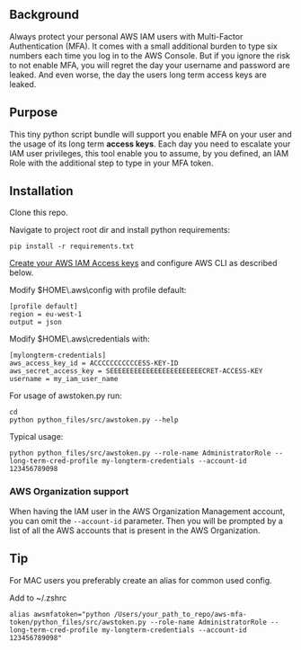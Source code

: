 ## Background
Always protect your personal AWS IAM users with Multi-Factor Authentication (MFA). It comes with a small additional burden to type six numbers each time you log in to the AWS Console. But if you ignore the risk to not enable MFA, you will regret the day your username and password are leaked. And even worse, the day the users long term access keys are leaked.  

## Purpose
This tiny python script bundle will support you enable MFA on your user and the usage of its long term **access keys**. Each day you need to escalate your IAM user privileges, this tool enable you to assume, by you defined, an IAM Role with the additional step to type in your MFA token.

## Installation 

Clone this repo.  

Navigate to project root dir and install python requirements:
```
pip install -r requirements.txt
```

[Create your AWS IAM Access keys][1] and configure AWS CLI as described below.   

Modify $HOME\\.aws\config with profile default:
```
[profile default]
region = eu-west-1
output = json
```

Modify $HOME\\.aws\credentials with: 
```
[mylongterm-credentials]
aws_access_key_id = ACCCCCCCCCCCESS-KEY-ID
aws_secret_access_key = SEEEEEEEEEEEEEEEEEEEEEEECRET-ACCESS-KEY
username = my_iam_user_name
```

For usage of awstoken.py run:
```
cd 
python python_files/src/awstoken.py --help 
```

Typical usage:
```
python python_files/src/awstoken.py --role-name AdministratorRole --long-term-cred-profile my-longterm-credentials --account-id 123456789098
```

### AWS Organization support
When having the IAM user in the AWS Organization Management account, you can omit the ```--account-id``` parameter. Then you will be prompted by a list of all the AWS accounts that is present in the AWS Organization.

## Tip
For MAC users you preferably create an alias for common used config.  

Add to ~/.zshrc
```
alias awsmfatoken="python /Users/your_path_to_repo/aws-mfa-token/python_files/src/awstoken.py --role-name AdministratorRole --long-term-cred-profile my-longterm-credentials --account-id 123456789098"

```

[1]: https://docs.aws.amazon.com/IAM/latest/UserGuide/id_credentials_access-keys.html#Using_CreateAccessKey